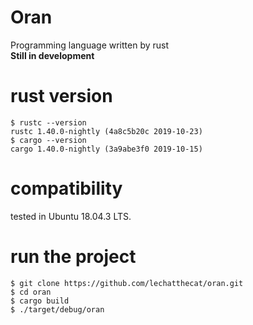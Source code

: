 # Oran
Programming language written by rust  
**Still in development**

# rust version
```
$ rustc --version
rustc 1.40.0-nightly (4a8c5b20c 2019-10-23)
$ cargo --version
cargo 1.40.0-nightly (3a9abe3f0 2019-10-15)
```

# compatibility
tested in Ubuntu 18.04.3 LTS.

# run the project
```
$ git clone https://github.com/lechatthecat/oran.git
$ cd oran
$ cargo build
$ ./target/debug/oran
```
